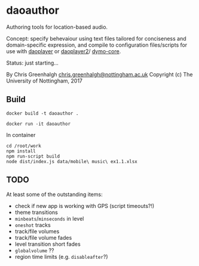 # daoauthor

Authoring tools for location-based audio.

Concept: specify behevaiour using text files tailored for 
conciseness and domain-specific expression, and compile to 
configuration files/scripts for use with 
[daoplayer](https://github.com/cgreenhalgh/daoplayer) or
[daoplayer2](https://github.com/cgreenhalgh/daoplayer2)/
[dymo-core](https://github.com/dynamic-music/dymo-core).

Status: just starting...

By Chris Greenhalgh <chris.greenhalgh@nottingham.ac.uk>
Copyright (c) The University of Nottingham, 2017

## Build

```
docker build -t daoauthor .
```
```
docker run -it daoauthor
```
In container
```
cd /root/work
npm install
npm run-script build
node dist/index.js data/mobile\ music\ ex1.1.xlsx
```

## TODO

At least some of the outstanding items:

- check if new app is working with GPS (script timeouts?!)
- theme transitions
- `minbeats`/`minseconds` in level
- `oneshot` tracks
- track/file volumes
- track/file volume fades
- level transition short fades
- `globalvolume` ??
- region time limits (e.g. `disableafter`?)
